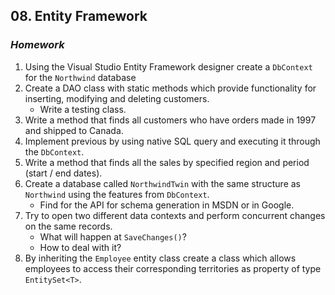 ﻿## 08. Entity Framework
### _Homework_

1.  Using the Visual Studio Entity Framework designer create a `DbContext` for the `Northwind` database
1.  Create a DAO class with static methods which provide functionality for inserting, modifying and deleting customers.
    *   Write a testing class.
1.  Write a method that finds all customers who have orders made in 1997 and shipped to Canada.
1.  Implement previous by using native SQL query and executing it through the `DbContext`.
1.  Write a method that finds all the sales by specified region and period (start / end dates).
1.  Create a database called `NorthwindTwin` with the same structure as `Northwind` using the features from `DbContext`.
    *   Find for the API for schema generation in MSDN or in Google.
1.  Try to open two different data contexts and perform concurrent changes on the same records.
    *   What will happen at `SaveChanges()`?
    *   How to deal with it?
1.  By inheriting the `Employee` entity class create a class which allows employees to access their corresponding territories as property of type `EntitySet<T>`.
